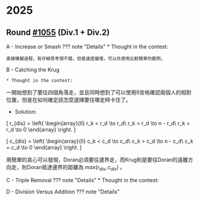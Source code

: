 # 2025

## Round [#1055](https://codeforces.com/blog/entry/146988) (Div.1 + Div.2)

A - Increase or Smash
??? note "Details"
    * Thought in the contest:
    
    直接模擬過程，有仔細思考很不錯，但是速度偏慢，可以先使用比較簡單的範例。


B - Catching the Krug
<!-- ??? note "Details" -->
    * Thought in the contest:

一開始想到了要往四個角落走，並且同時想到了可以使用9宮格確認兩個人的相對位置，但是在如何確定該怎麼選擇要往哪走時卡住了。

* Solution:

\[
r_{dis} = \left\{ 
  \begin{array}{ll}
    r_k < r_d \to r_d\\
    r_k > r_d \to n - r_d\\
    r_k = r_d \to 0
  \end{array}
\right.
\]

\[
c_{dis} = \left\{ 
  \begin{array}{ll}
    c_k < c_d \to c_d\\
    c_k > c_d \to n - c_d\\
    c_k = c_d \to 0
  \end{array}
\right.
\]

用簡單的貪心可以發現，Doran必須要往邊界走，而Krug則是要往Doran的遠離方向走，則Doran抵達邊界的距離為 $max(r_{dis}, c_{dis})$ 。

C - Triple Removal
??? note "Details"
    * Thought in the contest:

D - Division Versus Addition
??? note "Details"
